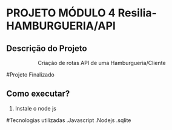 # PROJETO MÓDULO 4 Resilia- HAMBURGUERIA/API

## Descrição do Projeto
<p align="center">Criação de rotas API de uma Hamburgueria/Cliente </p>


#Projeto Finalizado

## Como executar?
1. Instale o node js


#Tecnologias utilizadas 
.Javascript 
.Nodejs
.sqlite
